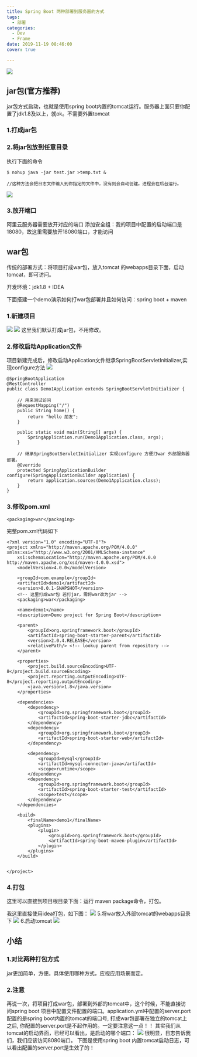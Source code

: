 ```yaml
---
title: Spring Boot 两种部署到服务器的方式
tags:
  - 部署
categories:
  - Dev
  - Frame
date: 2019-11-19 08:46:00
cover: true

---
```


![](https://cdn.jsdelivr.net/gh/coder-lida/CDN/img/springboot.jpg)
<!-- more -->

## jar包(官方推荐)

jar包方式启动，也就是使用spring boot内置的tomcat运行。服务器上面只要你配置了jdk1.8及以上，就ok。不需要外置tomcat 

### 1.打成jar包

### 2.将jar包放到任意目录
执行下面的命令
```
$ nohup java -jar test.jar >temp.txt &

//这种方法会把日志文件输入到你指定的文件中，没有则会自动创建。进程会在后台运行。
```
![](https://imgconvert.csdnimg.cn/aHR0cHM6Ly91cGxvYWQtaW1hZ2VzLmppYW5zaHUuaW8vdXBsb2FkX2ltYWdlcy8xMjU1MzI0OS04NTNjYTcxMDAzNWQ4ZTg3LnBuZw?x-oss-process=image/format,png )
### 3.放开端口
阿里云服务器需要放开对应的端口
添加安全组：我的项目中配置的启动端口是18080，故这里需要放开18080端口，才能访问 

## war包
传统的部署方式：将项目打成war包，放入tomcat 的webapps目录下面，启动tomcat，即可访问。

开发环境：jdk1.8 + IDEA

下面搭建一个demo演示如何打war包部署并且如何访问：spring boot + maven

### 1.新建项目
![](https://imgconvert.csdnimg.cn/aHR0cHM6Ly91cGxvYWQtaW1hZ2VzLmppYW5zaHUuaW8vdXBsb2FkX2ltYWdlcy8xMjU1MzI0OS1kNmUzY2EwZjYyOTkyOTkzLnBuZw?x-oss-process=image/format,png )
![](https://imgconvert.csdnimg.cn/aHR0cHM6Ly91cGxvYWQtaW1hZ2VzLmppYW5zaHUuaW8vdXBsb2FkX2ltYWdlcy8xMjU1MzI0OS00YjhiMWRkYTIyYjU0ZDUyLnBuZw?x-oss-process=image/format,png )
这里我们默认打成jar包，不用修改。

### 2.修改启动Application文件
项目新建完成后，修改启动Application文件继承SpringBootServletInitializer,实现configure方法 
![](https://imgconvert.csdnimg.cn/aHR0cHM6Ly91cGxvYWQtaW1hZ2VzLmppYW5zaHUuaW8vdXBsb2FkX2ltYWdlcy8xMjU1MzI0OS01NjA3MDQ3ZTI4ZTY3ZGI2LnBuZw?x-oss-process=image/format,png )
```
@SpringBootApplication
@RestController
public class Demo1Application extends SpringBootServletInitializer {

    // 用来测试访问
    @RequestMapping("/")
    public String home() {
        return "hello 朋友";
    }

    public static void main(String[] args) {
        SpringApplication.run(Demo1Application.class, args);
    }

    // 继承SpringBootServletInitializer 实现configure 方便打war 外部服务器部署。
    @Override
    protected SpringApplicationBuilder configure(SpringApplicationBuilder application) {
        return application.sources(Demo1Application.class);
    }
}

```
### 3.修改pom.xml
```
<packaging>war</packaging>
```
完整pom.xml代码如下
```
<?xml version="1.0" encoding="UTF-8"?>
<project xmlns="http://maven.apache.org/POM/4.0.0" xmlns:xsi="http://www.w3.org/2001/XMLSchema-instance"
    xsi:schemaLocation="http://maven.apache.org/POM/4.0.0 http://maven.apache.org/xsd/maven-4.0.0.xsd">
    <modelVersion>4.0.0</modelVersion>

    <groupId>com.example</groupId>
    <artifactId>demo1</artifactId>
    <version>0.0.1-SNAPSHOT</version>
    <!-- 这里打成war包 若打jar，需将war改为jar -->
    <packaging>war</packaging>

    <name>demo1</name>
    <description>Demo project for Spring Boot</description>

    <parent>
        <groupId>org.springframework.boot</groupId>
        <artifactId>spring-boot-starter-parent</artifactId>
        <version>2.0.4.RELEASE</version>
        <relativePath/> <!-- lookup parent from repository -->
    </parent>

    <properties>
        <project.build.sourceEncoding>UTF-8</project.build.sourceEncoding>
        <project.reporting.outputEncoding>UTF-8</project.reporting.outputEncoding>
        <java.version>1.8</java.version>
    </properties>

    <dependencies>
        <dependency>
            <groupId>org.springframework.boot</groupId>
            <artifactId>spring-boot-starter-jdbc</artifactId>
        </dependency>
        <dependency>
            <groupId>org.springframework.boot</groupId>
            <artifactId>spring-boot-starter-web</artifactId>
        </dependency>

        <dependency>
            <groupId>mysql</groupId>
            <artifactId>mysql-connector-java</artifactId>
            <scope>runtime</scope>
        </dependency>
        <dependency>
            <groupId>org.springframework.boot</groupId>
            <artifactId>spring-boot-starter-test</artifactId>
            <scope>test</scope>
        </dependency>
    </dependencies>

    <build>
        <finalName>demo1</finalName>
        <plugins>
            <plugin>
                <groupId>org.springframework.boot</groupId>
                <artifactId>spring-boot-maven-plugin</artifactId>
            </plugin>
        </plugins>
    </build>


</project>

```
### 4.打包

这里可以直接到项目根目录下面：运行 maven package命令，打包。

我这里直接使用idea打包，如下图： 
![](https://imgconvert.csdnimg.cn/aHR0cHM6Ly91cGxvYWQtaW1hZ2VzLmppYW5zaHUuaW8vdXBsb2FkX2ltYWdlcy8xMjU1MzI0OS1jMWIzMDgwMTdhMWE5YWViLnBuZw?x-oss-process=image/format,png)
5.将war放入外部tomcat的webapps目录下 
![](https://imgconvert.csdnimg.cn/aHR0cHM6Ly91cGxvYWQtaW1hZ2VzLmppYW5zaHUuaW8vdXBsb2FkX2ltYWdlcy8xMjU1MzI0OS0zMWZkZjIzZWYwODRjNmM2LnBuZw?x-oss-process=image/format,png)
6.启动tomcat 
![](https://imgconvert.csdnimg.cn/aHR0cHM6Ly91cGxvYWQtaW1hZ2VzLmppYW5zaHUuaW8vdXBsb2FkX2ltYWdlcy8xMjU1MzI0OS04Y2M1ZDFkMTZhNTljZDQ4LnBuZw?x-oss-process=image/format,png )
## 小结 

### 1.对比两种打包方式
jar更加简单，方便。具体使用哪种方式，应视应用场景而定。

### 2.注意
再说一次，将项目打成war包，部署到外部的tomcat中，这个时候，不能直接访问spring boot 项目中配置文件配置的端口。application.yml中配置的server.port配置的是spring boot内置的tomcat的端口号, 打成war包部署在独立的tomcat上之后, 你配置的server.port是不起作用的。一定要注意这一点！！
其实我们从tomcat的启动界面，已经可以看出，是启动的哪个端口： 
![](https://imgconvert.csdnimg.cn/aHR0cHM6Ly91cGxvYWQtaW1hZ2VzLmppYW5zaHUuaW8vdXBsb2FkX2ltYWdlcy8xMjU1MzI0OS0wNGQ3YzI2YmY0NTRiNDAzLnBuZw?x-oss-process=image/format,png )
很明显，日志告诉我们，我们应该访问8080端口。
下图是使用spring boot 内置tomcat启动日志，可以看出配置的server.port是生效了的！
